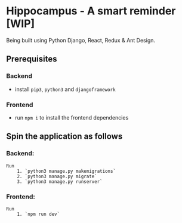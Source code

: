 # Hippocampus - A smart reminder [WIP]

Being built using Python Django, React, Redux & Ant Design.

## Prerequisites

### Backend

- install `pip3`, `python3` and `djangoframework`

### Frontend

- run `npm i` to install the frontend dependencies

## Spin the application as follows

### Backend:

    Run
        1. `python3 manage.py makemigrations`
        2. `python3 manage.py migrate`
        3. `python3 manage.py runserver`

### Frontend:

    Run
        1. `npm run dev`

